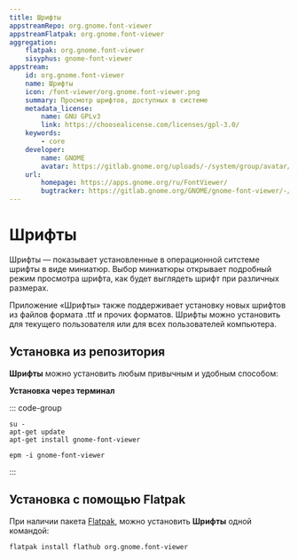```yaml
---
title: Шрифты
appstreamRepo: org.gnome.font-viewer
appstreamFlatpak: org.gnome.font-viewer
aggregation:
    flatpak: org.gnome.font-viewer
    sisyphus: gnome-font-viewer
appstream:
    id: org.gnome.font-viewer
    name: Шрифты
    icon: /font-viewer/org.gnome.font-viewer.png
    summary: Просмотр шрифтов, доступных в системе
    metadata_license: 
        name: GNU GPLv3
        link: https://choosealicense.com/licenses/gpl-3.0/
    keywords: 
        - core
    developer: 
        name: GNOME
        avatar: https://gitlab.gnome.org/uploads/-/system/group/avatar/8/gnomelogo.png?width=48
    url: 
        homepage: https://apps.gnome.org/ru/FontViewer/
        bugtracker: https://gitlab.gnome.org/GNOME/gnome-font-viewer/-/issues/
---
```


# Шрифты

Шрифты — показывает установленные в операционной ситстеме шрифты в виде миниатюр. Выбор миниатюры открывает подробный режим просмотра шрифта, как будет выглядеть шрифт при различных размерах.

Приложение «Шрифты» также поддерживает установку новых шрифтов из файлов формата .ttf и прочих форматов. Шрифты можно установить для текущего пользователя или для всех пользователей компьютера.

## Установка из репозитория

**Шрифты** можно установить любым привычным и удобным способом:

<!--@include: ./parts/install/software-repo.md-->

**Установка через терминал**

::: code-group

```shell[apt-get]
su -
apt-get update
apt-get install gnome-font-viewer
```
```shell[epm]
epm -i gnome-font-viewer
```

:::

## Установка c помощью Flatpak

При наличии пакета [Flatpak](/flatpak), можно установить **Шрифты** одной командой:

```shell
flatpak install flathub org.gnome.font-viewer
```

<!--@include: ./parts/install/software-flatpak.md-->